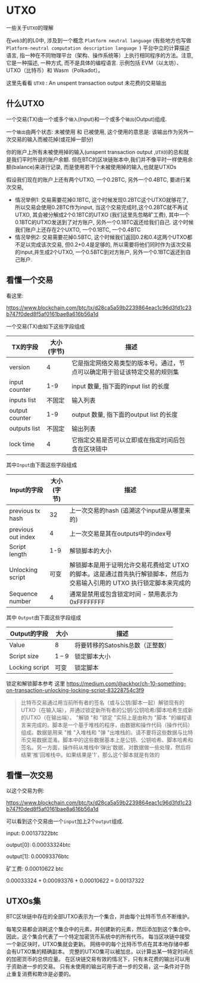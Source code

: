 # UTXO


一些关于`UTXO`的理解

<!--more-->



在`web3`的的L0中, 涉及到一个概念 `Platform neutral language` (有些地方也写做 `Platform-neutral computation description language `) 平台中立的计算描述语言, 指一种在不同物理平台（架构、操作系统等）上执行相同程序的方法。注意, 它是一种描述, 一种方式, 而不是具体的编程语言.  示例包括 EVM（以太坊）、UTXO（比特币）和 Wasm（Polkadot）。

这里先看看 `UTXO` :  An unspent transaction output 未花费的交易输出



## 什么UTXO

一个交易(TX)由一个或多个`输入`(Input)和一个或多个`输出`(Output)组成.

一个`输出`由两个状态: 未被使用 和 已被使用, 这个使用的意思是: 该输出作为另外一次交易的输入而被花掉(或花掉一部分)

你的账户上所有未被使用掉的输入(unspent transaction output ,`UTXO`)的总和就是我们平时所说的账户余额. 但在BTC的区块链账本中,我们并不像平时一样使用余额(balance)来进行记录, 而是使用若干个未被使用掉的输入,也就是UTXOs

假设我们现在的账户上还有两个UTXO, 一个0.2BTC, 另外一个0.4BTC, 要进行某次交易, 

+ 情况举例1: 交易需要花掉0.1BTC, 这个时候发现0.2BTC这个UTXO就够花了, 所以交易会使用0.2BTC作为input, 当这个交易完成时,这个0.2BTC就不再试UTXO, 其会被分解成2个0.1BTC的UTXO (我们这里先忽略旷工费), 其中一个0.1BTC的UTXO发送到了对方账户, 另外一个0.1BTC返还给我们自己. 这个时候我们账户上还存在2个UXTO, 一个0.1BTC, 一个0.4BTC
+ 情况举例2: 交易需要花掉0.5BTC, 这个时候我们返回0.2和0.4这两个UTXO都不足以完成该次交易, 但0.2+0.4是足够的, 所以需要将他们同时作为该次交易的input,并生成2个UTXO, 一个0.5BTC到对方账户, 另外一个0.1BTC返还到自己账户. 



## 看懂一个交易

看这里:

https://www.blockchain.com/btc/tx/d28ca5a59b2239864eac1c96d3fd1c23b747f0ded8f5af0161bae8a616b56a1d



一个交易(TX)由如下这些字段组成

| TX的字段       | 大小 (字节) | 描述                                                         |
| -------------- | ----------- | ------------------------------------------------------------ |
| version        | 4           | 它是指定网络交易类型的版本号。通过，节点可以确定用于验证该特定交易的规则集 |
| input counter  | 1-9         | input 数量, 指下面的input list 的长度                        |
| inputs list    | 不固定      | 输入列表                                                     |
| output counter | 1-9         | output 数量, 指下面的output list 的长度                      |
| outputs list   | 不固定      | 输出列表                                                     |
| lock time      | 4           | 它指定交易是否可以立即或在指定时间后包含在区块链中           |

其中`Input`由下面这些字段组成



| Input的字段        | 大小 (字节) | 描述                                                         |
| ------------------ | ----------- | ------------------------------------------------------------ |
| previous  tx  hash | 32          | 上一次交易的hash (追溯这个input是从哪里来的)                 |
| previous out index | 4           | 上一次交易是其在outputs中的index号                           |
| Script length      | 1-9         | 解锁脚本的大小                                               |
| Unlocking script   | 可变        | 解锁脚本是用于证明允许交易花费给定 UTXO 的脚本。这是通过首先执行解锁脚本，然后为交易输入引用的 UTXO 执行锁定脚本来完成的 |
| Sequence number    | 4           | 通常是禁用或包含锁定时间 - 禁用表示为0xFFFFFFFF              |

其中 `Output`由下面这些字段组成

| Output的字段   | 大小  | 描述                             |
| -------------- | ----- | -------------------------------- |
| Value          | 8     | 将要转移的Satoshis总数（正整数） |
| Script size    | 1 – 9 | 锁定脚本大小                     |
| Locking script | 可变  | 锁定脚本                         |

锁定和解锁脚本参考 这里 https://medium.com/@ackhor/ch-10-something-on-transaction-unlocking-locking-script-83228754c3f9

> 比特币交易通过用当前所有者的签名（或与公钥/脚本一起）解锁现有的UTXO（在输入端），并通过锁定新所有者的公钥/公钥哈希/脚本哈希生成新的UTXO（在输出端）。
> "解锁 "和 "锁定 "实际上是由称为 "脚本 "的编程语言来完成的。脚本是一个基于堆栈的程序，由数据和操作代码（操作代码）组成。数据是用来 "推 "入堆栈和 "弹 "出堆栈的。请不要将这些数据与比特币交易数据混淆。脚本中的这些数据基本上是公钥、公钥哈希、脚本哈希和签名。另一方面，操作码从堆栈中'弹出'数据，对数据做一些处理，然后将结果'推'回堆栈中。如果结果是'1'，那么这个脚本就是有效的



## 看懂一次交易

以这个交易为例:

https://www.blockchain.com/btc/tx/d28ca5a59b2239864eac1c96d3fd1c23b747f0ded8f5af0161bae8a616b56a1d

可以看到这个交易由一个`input`加上2个`output`组成.

input:  0.00137322btc

output[0]: 0.00033324btc

output[1]: 0.00093376btc

矿工费: 0.00010622 btc



0.00033324 + 0.00093376 + 0.00010622 = 0.00137322



## UTXOs集

BTC区块链中存在的全部UTXO表示为一个集合，并由每个比特币节点不断维护。

每笔交易都会消耗这个集合中的元素，并创建新的元素，然后添加到这个集合中。
因此，这个集合代表了一个特定加密货币系统中的所有代币。
每当区块链中接受一个新区块时，UTXO集就会更新。
网络中的每个比特币节点在其本地存储中都会有UTXO集的精确副本。
完整的UTXO集可以被加总，以计算出某一特定时间点的加密货币的总供应量。
在区块链交易有效的情况下，只有未花费的输出可以用于资助进一步的交易。
只有未使用的输出可用于进一步的交易，这一条件对于防止重复消费和欺诈是必要的。

